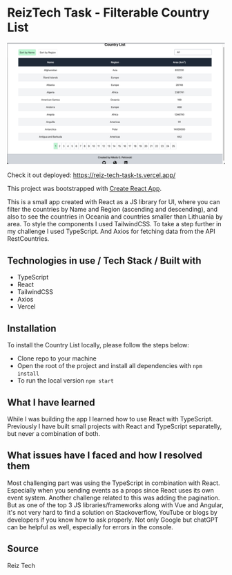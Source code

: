 # ReizTech Task - Filterable Country List

![Filterable List of Countries](https://github.com/nikolagp/reiz-tech-task-ts/blob/main/public/reiz-tech-task.png?raw=true "Filterable List of Countries Cover")

Check it out deployed: https://reiz-tech-task-ts.vercel.app/

This project was bootstrapped with [Create React App](https://github.com/facebook/create-react-app).

This is a small app created with React as a JS library for UI, where you can filter the countries by Name and Region (ascending and descending), and also to see the countries in Oceania and countries smaller than Lithuania by area. To style the components I used TailwindCSS. To take a step further in my challenge I used TypeScript. And Axios for fetching data from the API RestCountries.

## Technologies in use / Tech Stack / Built with

  - TypeScript
  - React
  - TailwindCSS
  - Axios
  - Vercel

## Installation

To install the Country List locally, please follow the steps below:
  - Clone repo to your machine
  - Open the root of the project and install all dependencies with `npm install`
  - To run the local version `npm start`

## What I have learned

While I was building the app I learned how to use React with TypeScript. Previously I have built small projects with React and TypeScript separatelly, but never a combination of both.

## What issues have I faced and how I resolved them

Most challenging part was using the TypeScript in combination with React. Especially when you sending events as a props since React uses its own event system. Another challenge related to this was adding the pagination. But as one of the top 3 JS libraries/frameworks along with Vue and Angular, it's not very hard to find a solution on Stackoverflow, YouTube or blogs by developers if you know how to ask properly. Not only Google but chatGPT can be helpful as well, especially for errors in the console.

## Source

Reiz Tech

